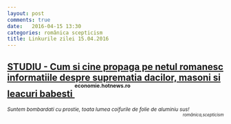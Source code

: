 ```yaml
---
layout: post
comments: true
date:   2016-04-15 13:30
categories: românica scepticism
title: Linkurile zilei 15.04.2016
---
```


## [STUDIU - Cum si cine propaga pe netul romanesc informatiile despre suprematia dacilor, masoni si leacuri babesti ](http://economie.hotnews.ro/stiri-media_publicitate-20939319-studiu-cum-cine-propaga-netul-romanesc-informatiile-despre-suprematia-dacilor-masoni-leacuri-babesti.htm) <sup><sup><sup>economie.hotnews.ro</sup></sup></sup>  
<span style="float: left;" ><sup>_Suntem bombardati cu prostie, toata lumea coifurile de folie de aluminiu sus!_</sup></span><span style="float: right;" ><sup><sup>_românica,scepticism_</sup></sup></span>
<br/>
